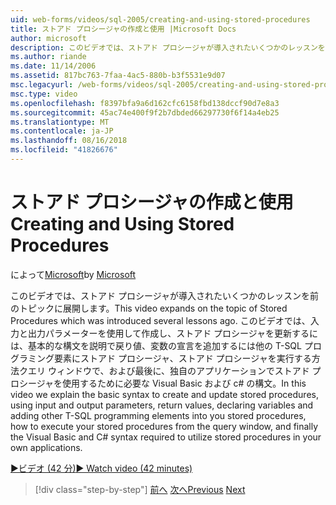 ```yaml
---
uid: web-forms/videos/sql-2005/creating-and-using-stored-procedures
title: ストアド プロシージャの作成と使用 |Microsoft Docs
author: microsoft
description: このビデオでは、ストアド プロシージャが導入されたいくつかのレッスンを前のトピックに展開します。 このビデオでは、作成および更新するには、基本的な構文について説明しています.
ms.author: riande
ms.date: 11/14/2006
ms.assetid: 817bc763-7faa-4ac5-880b-b3f5531e9d07
msc.legacyurl: /web-forms/videos/sql-2005/creating-and-using-stored-procedures
msc.type: video
ms.openlocfilehash: f8397bfa9a6d162cfc6158fbd138dccf90d7e8a3
ms.sourcegitcommit: 45ac74e400f9f2b7dbded66297730f6f14a4eb25
ms.translationtype: MT
ms.contentlocale: ja-JP
ms.lasthandoff: 08/16/2018
ms.locfileid: "41826676"
---
```

<a name="creating-and-using-stored-procedures"></a><span data-ttu-id="741c2-104">ストアド プロシージャの作成と使用</span><span class="sxs-lookup"><span data-stu-id="741c2-104">Creating and Using Stored Procedures</span></span>
====================
<span data-ttu-id="741c2-105">によって[Microsoft](https://github.com/microsoft)</span><span class="sxs-lookup"><span data-stu-id="741c2-105">by [Microsoft](https://github.com/microsoft)</span></span>

<span data-ttu-id="741c2-106">このビデオでは、ストアド プロシージャが導入されたいくつかのレッスンを前のトピックに展開します。</span><span class="sxs-lookup"><span data-stu-id="741c2-106">This video expands on the topic of Stored Procedures which was introduced several lessons ago.</span></span> <span data-ttu-id="741c2-107">このビデオでは、入力と出力パラメーターを使用して作成し、ストアド プロシージャを更新するには、基本的な構文を説明で戻り値、変数の宣言を追加するには他の T-SQL プログラミング要素にストアド プロシージャ、ストアド プロシージャを実行する方法クエリ ウィンドウで、および最後に、独自のアプリケーションでストアド プロシージャを使用するために必要な Visual Basic および c# の構文。</span><span class="sxs-lookup"><span data-stu-id="741c2-107">In this video we explain the basic syntax to create and update stored procedures, using input and output parameters, return values, declaring variables and adding other T-SQL programming elements into you stored procedures, how to execute your stored procedures from the query window, and finally the Visual Basic and C# syntax required to utilize stored procedures in your own applications.</span></span>

[<span data-ttu-id="741c2-108">&#9654;ビデオ (42 分)</span><span class="sxs-lookup"><span data-stu-id="741c2-108">&#9654; Watch video (42 minutes)</span></span>](https://channel9.msdn.com/Blogs/ASP-NET-Site-Videos/creating-and-using-stored-procedures)

> [!div class="step-by-step"]
> <span data-ttu-id="741c2-109">[前へ](building-and-customizing-reports-in-business-intelligence-development-studio.md)
> [次へ](enabling-full-text-search-in-your-text-data.md)</span><span class="sxs-lookup"><span data-stu-id="741c2-109">[Previous](building-and-customizing-reports-in-business-intelligence-development-studio.md)
[Next](enabling-full-text-search-in-your-text-data.md)</span></span>
